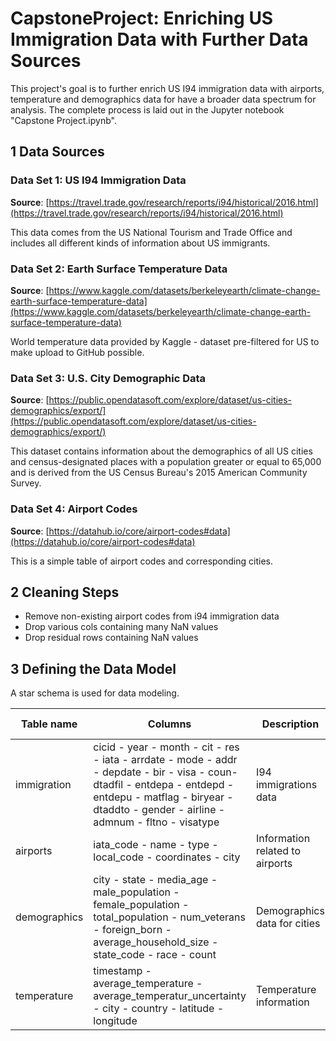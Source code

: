 # CapstoneProject: Enriching US Immigration Data with Further Data Sources

This project's goal is to further enrich US I94 immigration data with airports, temperature and demographics data for have a broader data spectrum for analysis. The complete process is laid out in the Jupyter notebook "Capstone Project.ipynb".

## 1 Data Sources


### Data Set 1: US I94 Immigration Data
**Source**: [https://travel.trade.gov/research/reports/i94/historical/2016.html](https://travel.trade.gov/research/reports/i94/historical/2016.html)

This data comes from the US National Tourism and Trade Office and includes all different kinds of information about US immigrants.

### Data Set 2: Earth Surface Temperature Data
**Source**: [https://www.kaggle.com/datasets/berkeleyearth/climate-change-earth-surface-temperature-data](https://www.kaggle.com/datasets/berkeleyearth/climate-change-earth-surface-temperature-data)

World temperature data provided by Kaggle - dataset pre-filtered for US to make upload to GitHub possible.

### Data Set 3: U.S. City Demographic Data
**Source**: [https://public.opendatasoft.com/explore/dataset/us-cities-demographics/export/](https://public.opendatasoft.com/explore/dataset/us-cities-demographics/export/)

This dataset contains information about the demographics of all US cities and census-designated places with a population greater or equal to 65,000 and is derived from the US Census Bureau's 2015 American Community Survey.

### Data Set 4: Airport Codes
**Source**: [https://datahub.io/core/airport-codes#data](https://datahub.io/core/airport-codes#data)

This is a simple table of airport codes and corresponding cities.

## 2 Cleaning Steps

* Remove non-existing airport codes from i94 immigration data
* Drop various cols containing many NaN values
* Drop residual rows containing NaN values

## 3 Defining the Data Model

A star schema is used for data modeling.

| Table name | Columns | Description | Table type |
| ------- | ---------- | ----------- | ---- |
| immigration | cicid - year - month - cit - res - iata - arrdate - mode - addr - depdate - bir - visa - coun- dtadfil -  entdepa - entdepd - entdepu - matflag - biryear - dtaddto - gender - airline - admnum - fltno - visatype | I94 immigrations data | Fact table |
| airports | iata_code - name - type - local_code - coordinates - city | Information related to airports | Dimension table |
| demographics | city - state - media_age - male_population - female_population - total_population - num_veterans - foreign_born - average_household_size - state_code - race - count | Demographics data for cities | Dimension table |
| temperature | timestamp - average_temperature - average_temperatur_uncertainty - city - country - latitude - longitude | Temperature information | Dimension table |
